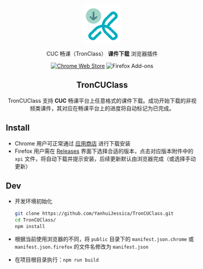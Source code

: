 <p align="center"><img width="100" alt="CUC Tronclass Courseware Downloader" src="img/tronclass-dl.jpg"></p>
<p align="center">CUC 畅课（TronClass） <strong>课件下载</strong> 浏览器插件</p>

<p align="center"><a rel="noreferrer noopener" href="https://chrome.google.com/webstore/detail/troncuclass/oekepilgaknaenpkamkpiigfndkjlmil"><img alt="Chrome Web Store" src="https://img.shields.io/badge/Chrome-141e24.svg?&style=for-the-badge&logo=google-chrome&logoColor=white&color=04acbd"></a>  <img alt="Firefox Add-ons" src="https://img.shields.io/badge/Firefox-141e24.svg?&style=for-the-badge&logo=firefox-browser&logoColor=white&color=04acbd">

<h2 align="center">TronCUClass</h2>

<p align="center">TronCUClass 支持 <strong>CUC</strong> 畅课平台上任意格式的课件下载。成功开始下载的非视频类课件，其对应在畅课平台上的进度将自动标记为已完成。</p>

## Install

- Chrome 用户可正常通过 [应用商店](https://chrome.google.com/webstore/detail/troncuclass/oekepilgaknaenpkamkpiigfndkjlmil) 进行下载安装
- Firefox 用户需在 [Releases](https://github.com/YanhuiJessica/TronCUClass/releases) 界面下选择合适的版本，点击对应版本附件中的 `xpi` 文件，将自动下载并提示安装，后续更新默认由浏览器完成（或选择手动更新）

## Dev

- 开发环境初始化

    ```bash
    git clone https://github.com/YanhuiJessica/TronCUClass.git
    cd TronCUClass/
    npm install
    ```

- 根据当前使用浏览器的不同，将 `public` 目录下的 `manifest.json.chrome` 或 `manifest.json.firefox` 的文件名修改为 `manifest.json`
- 在项目根目录执行：`npm run build`